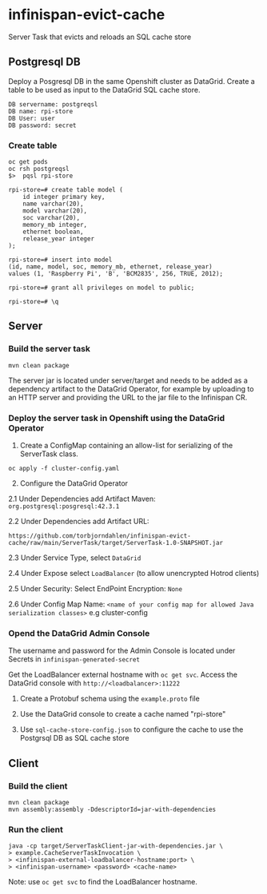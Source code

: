 # infinispan-evict-cache
Server Task that evicts and reloads an SQL cache store

## Postgresql DB

Deploy a Posgresql DB in the same Openshift cluster as DataGrid.
Create a table to be used as input to the DataGrid SQL cache store.

```
DB servername: postgreqsl
DB name: rpi-store
DB User: user
DB password: secret
```
### Create table

```
oc get pods
oc rsh postgreqsl
$>  pqsl rpi-store

rpi-store=# create table model (
    id integer primary key,
    name varchar(20),
    model varchar(20),
    soc varchar(20),
    memory_mb integer,
    ethernet boolean,
    release_year integer
);

rpi-store=# insert into model 
(id, name, model, soc, memory_mb, ethernet, release_year) 
values (1, 'Raspberry Pi', 'B', 'BCM2835', 256, TRUE, 2012);

rpi-store=# grant all privileges on model to public; 

rpi-store=# \q
```

## Server

### Build the server task
```
mvn clean package
```

The server jar is located under server/target and needs to be added as a dependency artifact to the DataGrid Operator, for example by uploading to an HTTP server and providing the URL to the jar file to the Infinispan CR.

### Deploy the server task in Openshift using the DataGrid Operator

1. Create a ConfigMap containing an allow-list for serializing of the ServerTask class.
```
oc apply -f cluster-config.yaml
```
2. Configure the DataGrid Operator

2.1 Under Dependencies add Artifact Maven: ```org.postgresql:posgresql:42.3.1```

2.2 Under Dependencies add Artifact URL: 

```https://github.com/torbjorndahlen/infinispan-evict-cache/raw/main/ServerTask/target/ServerTask-1.0-SNAPSHOT.jar```

2.3 Under Service Type, select ```DataGrid```

2.4 Under Expose select ```LoadBalancer``` (to allow unencrypted Hotrod clients)

2.5 Under Security: Select EndPoint Encryption: ```None```

2.6 Under Config Map Name: ```<name of your config map for allowed Java serialization classes>``` e.g cluster-config

### Opend the DataGrid Admin Console

The username and password for the Admin Console is located under Secrets in ```infinispan-generated-secret```

Get the LoadBalancer external hostname with ```oc get svc```.
Access the DataGrid console with ```http://<loadbalancer>:11222```

1. Create a Protobuf schema using the ```example.proto``` file

2. Use the DataGrid console to create a cache named "rpi-store"

3. Use ```sql-cache-store-config.json``` to configure the cache to use the Postgrsql DB as SQL cache store

## Client

### Build the client

```
mvn clean package
mvn assembly:assembly -DdescriptorId=jar-with-dependencies
```

### Run the client
```
java -cp target/ServerTaskClient-jar-with-dependencies.jar \
> example.CacheServerTaskInvocation \
> <infinispan-external-loadbalancer-hostname:port> \
> <infinispan-username> <password> <cache-name>
```
Note: use ```oc get svc``` to find the LoadBalancer hostname.


